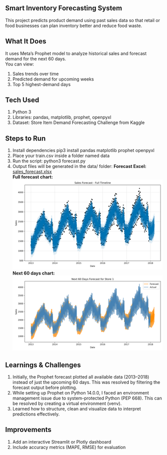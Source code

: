 ## Smart Inventory Forecasting System
This project predicts product demand using past sales data so that retail or food businesses can plan inventory better and reduce food waste.

## What It Does
It uses Meta’s Prophet model to analyze historical sales and forecast demand for the next 60 days.  
You can view:
1. Sales trends over time  
2. Predicted demand for upcoming weeks  
3. Top 5 highest-demand days

## Tech Used
1. Python 3
2. Libraries: pandas, matplotlib, prophet, openpyxl
3. Dataset: Store Item Demand Forecasting Challenge from Kaggle

## Steps to Run

1. Install dependencies
   pip3 install pandas matplotlib prophet openpyxl
2. Place your train.csv inside a folder named data
3. Run the script:
   python3 forecast.py
4. Output files will be generated in the data/ folder:
**Forecast Excel:** [sales_forecast.xlsx](data/sales_forecast.xlsx)  
**Full forecast chart:** ![Full Forecast](data/full_forecast.png)  
**Next 60 days chart:** ![Next 60 Days Forecast](data/next_60_days_forecast.png)

## Learnings & Challenges
1. Initially, the Prophet forecast plotted all available data (2013–2018) instead of just the upcoming 60 days. This was resolved by filtering the forecast output before plotting.
2. While setting up Prophet on Python 14.0.0, I faced an environment management issue due to system-protected Python (PEP 668). This can be resolved by creating a virtual environment (venv).
3. Learned how to structure, clean and visualize data to interpret predictions effectively.

## Improvements
1. Add an interactive Streamlit or Plotly dashboard
2. Include accuracy metrics (MAPE, RMSE) for evaluation

